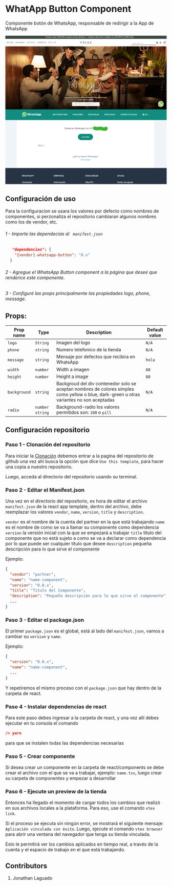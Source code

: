# WhatApp Button Component

Componente botón de WhatsApp, responsable de redirigir a la App de WhatsApp 

<div align="center">

![whatsapp-button](https://raw.githubusercontent.com/laguado415/itgloberspartnercl-whatsapp-button/master/assets/img/README.png)

</div>
  
## Configuración de uso

Para la configuracion se usara los valores por defecto como nombres de componentes, si perzonaliza el repositorio cambiaran algunos nombres como los de vendor, etc. 

###### 1 - Importe las dependecias al ` manifest.json`

```json
   "dependencies": {
    "{vendor}.whatsapp-button": "0.x"
  }
```
######  2 - Agregue el WhatsApp Button component a la página que deseé que renderice este componente.

######  3 - Configuré las props principalmente las propiedades logo, phone, message.

## Props:

| Prop name      | Type     | Description                                          | Default value |
| -------------- | -------- | ---------------------------------------------------- | ------------- |
| `logo`     | `String` | Imagen del logo   |  `N/A` |
| `phone`    | `string` | Numero telefonico de la tienda |   `N/A`     |
| `message`  | `string` | Mensaje por defectos que recibira en WhatsApp  | `hola` |
| `width`  | `number` |  Width a imagen  |  `80`  |
| `height`   | `number` |  Height a image | `80` |           |
| `background` | `string` |  Backgroud del div contenedor solo se aceptan nombres de colores simples como yellow o blue, dark-green u otras variantes no son aceptadas |  `N/A` |
| `radio`    | `number` `string` |  Background-radio los valores permitidos son: `100` o `pill` |  `N/A` |

## Configuración repositorio 
### Paso 1 - Clonación del repositorio

Para iniciar la [Clonación](https://github.com/vtex-apps/react-app-template) debemos entrar a la pagina del repositorio de github una vez ahí busca la opción que dice `Use this template`, para hacer una copia a nuestro repositorio.

Luego, acceda al directorio del repositorio usando su terminal.

### Paso 2 - Editar el Manifest.json

Una vez en el directorio del repositorio, es hora de editar el archivo `manifest.json` de la react app template, dentro del archivo, debe reemplazar los valores `vendor`, `name`, `version`, `title` y `description`.

 `vendor` es el nombre de la cuenta del partner en la que está trabajando
 `name` es el nombre de como se va a llamar su componente como dependencia
 `version` la versión inicial con la que se empezará a trabajar
 `title` título del componente que no está sujeto a como se va a declarar como dependencia por lo que puede ser cualquier título que desee
 `description` pequeña descripción para lo que sirve el componente
 
Ejemplo:

```json
{
  "vendor": "partner",
  "name": "name-component",
  "version": "0.0.x",
  "title": "Titulo del Componente",
  "description": "Pequeña descripción para lo que sirve el componente",
  ...
}
```

### Paso 3 - Editar el package.json

El primer `package.json` es el global, está al lado del `manifest.json`, vamos a cambiar su `version` y `name`.
 
Ejemplo:

```json
{
  "version": "0.0.x",
  "name": "name-component",
  ...
}
```

Y repetiremos el mismo proceso con el `package.json` que hay dentro de la carpeta de react.

### Paso 4 - Instalar dependencias de react

Para este paso debes ingresar a la carpeta de react, y una vez allí debes ejecutar en tu consola el comando
```json
/> yarn
```
para que se instalen todas las dependencias necesarias

### Paso 5 - Crear componente

Si desea crear un componente en la carpeta de react/components se debe crear el archivo con el que se va a trabajar, ejemplo: `name.tsx`, luego crear su carpeta de componentes y empezar a desarrollar

### Paso 6 - Ejecute un preview de la tienda

Entonces ha llegado el momento de cargar todos los cambios que realizó en sus archivos locales a la plataforma. Para eso, use el comando `vtex link`.

Si el proceso se ejecuta sin ningún error, se mostrará el siguiente mensaje: `Aplicación vinculada con éxito`. Luego, ejecute el comando `vtex browser` para abrir una ventana del navegador que tenga su tienda vinculada.

Esto le permitirá ver los cambios aplicados en tiempo real, a través de la cuenta y el espacio de trabajo en el que está trabajando.

## Contributors
1. Jonathan Laguado  
